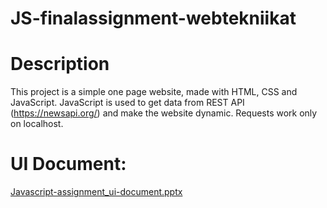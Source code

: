 # JS-finalassignment-webtekniikat

# Description

This project is a simple one page website, made with HTML, CSS and JavaScript. JavaScript is used to get data from REST API (https://newsapi.org/) and make the website dynamic.
Requests work only on localhost.

# UI Document:

[Javascript-assignment_ui-document.pptx](https://github.com/YunisSule/JS-finalassignment-webtekniikat/files/7734465/Javascript-assignment_ui-document.pptx)
